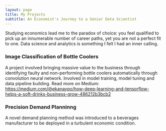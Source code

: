 ```yaml
---
layout: page
title: My Projects
subtitle: An Economist's Journey to a Senior Data Scientist
---
```


Studying economics lead me to the paradox of choice: you feel qualified to pick up an innumerable number of career paths, yet you are not a perfect fit to one. Data science and analytics is something I felt I had an inner calling. 

### Image Classification of Bottle Coolers

A project involved bringing massive value to the business through identifying faulty and non-performing bottle coolers automatically through convolution neural network. Involved in model training, model tuning and data pipeline building. 
Read more on Medium:
https://medium.com/@ekanaypo/how-deep-learning-and-tensorflow-helps-a-soft-drinks-business-grow-486212b3bcb2 

### Precision Demand Planninng

A novel demand planning method was introduced to a beverages manufacturer to be deployed in a turbulent economic condition. 
